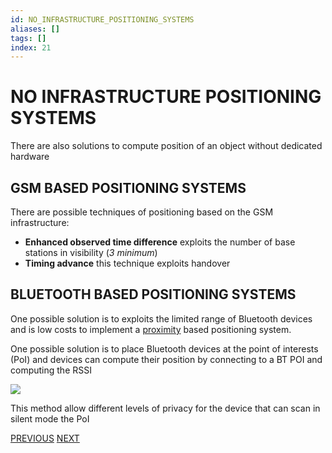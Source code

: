 ```yaml
---
id: NO_INFRASTRUCTURE_POSITIONING_SYSTEMS
aliases: []
tags: []
index: 21
---
```


# NO INFRASTRUCTURE POSITIONING SYSTEMS

There are also solutions to compute position of an object without dedicated hardware

## GSM BASED POSITIONING SYSTEMS

There are possible techniques of positioning based on the GSM infrastructure:

- **Enhanced observed time difference**  exploits the number of base stations in visibility (*3 minimum*)
- **Timing advance** this technique exploits handover

## BLUETOOTH BASED POSITIONING SYSTEMS

One possible solution is to exploits the limited range of Bluetooth devices and is low costs to implement a [proximity](BASE_TECHNIQUES.md#PROXIMITY) based positioning system.

One possible solution is to place Bluetooth devices at the point of interests (PoI) and devices can compute their position by connecting to a BT POI and computing the RSSI

![](mobile_systems/Pasted%20image%2020240609154600.png)

This method allow different levels of privacy for the device that can scan in silent mode the PoI

[PREVIOUS](pages/positioning_systems/GLOBAL_POSITIONING_SYSTEM.md) [NEXT](mobile_systems/pages/positioning_systems/ACTIVE_BAT.md)
